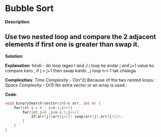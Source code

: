 
# Bubble Sort

**Description**:

Use two nested loop and compare the 2 adjacent elements if first one is greater than swap it.
---

**Solution**:

**Explanation**:
  hindi - do loop lagao I and J j loop ke andar j and j+1 value ko compare karo , if j > j+1 then swap kardo , j loop n-i-1 tak chalega

**Complexities**:
  *Time Complexity* - O(n^2) Because of the two nested loops.:
  *Space Complexity* - O(1) No extra vector or an array is used.:

**Code**:
```cpp
void binarySearch(vector<int>& arr, int n) {
    for(int i = 0 ; i<n-1;i++){
        for(int j=0 ;j<n-i-1;j++){
            if(arr[j]>arr[j+1]) swap(arr[j],arr[j+1]);
        }
    }
}
